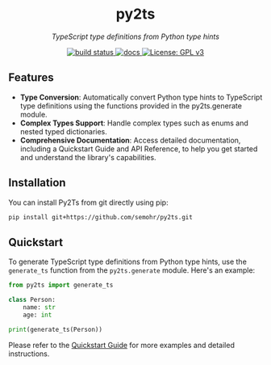 <p align="center">
    <h1 align="center">py2ts</h1>
</p>
<p align="center">
    <em>TypeScript type definitions from Python type hints</em>
</p>


<p align="center">
    <a href="https://github.com/semohr/py2ts/actions">
        <img alt="build status" src="https://img.shields.io/github/actions/workflow/status/semohr/py2ts/workflow.yml?style=flat-square" />
    </a>
    <a href="https://py2ts.readthedocs.io/en/latest/">
        <img alt="docs" src="https://img.shields.io/readthedocs/py2ts?style=flat-square" />
    </a>
    <a href="https://github.com/semohr/py2ts/blob/main/LICENSE">
        <img alt="License: GPL v3" src="https://img.shields.io/badge/License-GPL%20v3-blue.svg?style=flat-square" />
    </a>
</p>


## Features

<!-- start features -->
- **Type Conversion**: Automatically convert Python type hints to TypeScript type definitions using the functions provided in the py2ts.generate module.
- **Complex Types Support**: Handle complex types such as enums and nested typed dictionaries.
- **Comprehensive Documentation**: Access detailed documentation, including a Quickstart Guide and API Reference, to help you get started and understand the library's capabilities.
<!-- end features -->

## Installation

You can install Py2Ts from git directly using pip:

```bash
pip install git+https://github.com/semohr/py2ts.git
```

## Quickstart

To generate TypeScript type definitions from Python type hints, use the `generate_ts` function from the `py2ts.generate` module. Here's an example:

```python
from py2ts import generate_ts

class Person:
    name: str
    age: int

print(generate_ts(Person))
```

Please refer to the [Quickstart Guide](https://py2ts.readthedocs.io/en/latest/quickstart.html) for more examples and detailed instructions.

